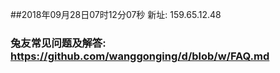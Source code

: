 ##2018年09月28日07时12分07秒 新址: 159.65.12.48
### 兔友常见问题及解答: https://github.com/wanggonging/d/blob/w/FAQ.md
